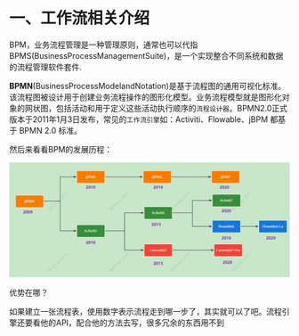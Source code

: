 # 一、工作流相关介绍

BPM，业务流程管理是一种管理原则，通常也可以代指BPMS(BusinessProcessManagementSuite)，是一个实现整合不同系统和数据的流程管理软件套件.

**BPMN**(BusinessProcessModelandNotation)是基于流程图的通用可视化标准。该流程图被设计用于创建业务流程操作的图形化模型。业务流程模型就是图形化对象的网状图，包括活动和用于定义这些活动执行顺序的`流程设计器`。BPMN2.0正式版本于2011年1月3日发布，常见的`工作流引擎`如：Activiti、Flowable、jBPM 都基于 BPMN 2.0 标准。

然后来看看BPM的发展历程：

![image-20220830005000114](media/image-20220830005000114.png)



优势在哪？

如果建立一张流程表，使用数字表示流程走到哪一步了，其实就可以了吧。流程引擎还要看他的API，配合他的方法去写，很多冗余的东西用不到

